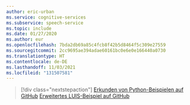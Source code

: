 ```yaml
---
author: eric-urban
ms.service: cognitive-services
ms.subservice: speech-service
ms.topic: include
ms.date: 01/27/2020
ms.author: eur
ms.openlocfilehash: 7bda2db69a85c4fcb8f42b5d8464f5c309e27559
ms.sourcegitcommit: 2cc9695ae394adae60161bc0e6e0e166440a0730
ms.translationtype: HT
ms.contentlocale: de-DE
ms.lasthandoff: 11/03/2021
ms.locfileid: "131507581"
---
```

> [!div class="nextstepaction"]
> [Erkunden von Python-Beispielen auf GitHub](https://aka.ms/speech/github-python)
> [Erweitertes LUIS-Beispiel auf GitHub](https://github.com/Azure/pizza_luis_bot)
